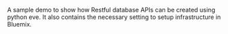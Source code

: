 A sample demo to show how Restful database APIs can be created using python eve. 
It also contains the necessary setting to setup infrastructure in Bluemix.